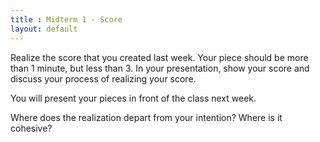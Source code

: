 ```yaml
---
title : Midterm 1 - Score
layout: default
---
```


Realize the score that you created last week. Your piece should be more than 1 minute, but less than 3. In your presentation, show your score and discuss your process of realizing your score.

You will present your pieces in front of the class next week. 

Where does the realization depart from your intention? Where is it cohesive?